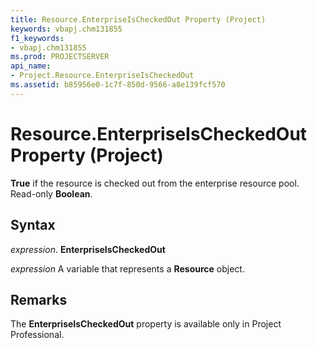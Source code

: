 ```yaml
---
title: Resource.EnterpriseIsCheckedOut Property (Project)
keywords: vbapj.chm131855
f1_keywords:
- vbapj.chm131855
ms.prod: PROJECTSERVER
api_name:
- Project.Resource.EnterpriseIsCheckedOut
ms.assetid: b85956e0-1c7f-850d-9566-a8e139fcf570
---
```



# Resource.EnterpriseIsCheckedOut Property (Project)

 **True** if the resource is checked out from the enterprise resource pool. Read-only **Boolean**.


## Syntax

 _expression_. **EnterpriseIsCheckedOut**

 _expression_ A variable that represents a **Resource** object.


## Remarks

The  **EnterpriseIsCheckedOut** property is available only in Project Professional.


